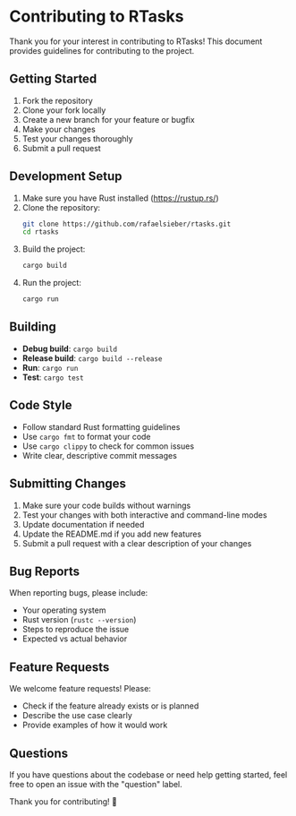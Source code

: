 # Contributing to RTasks

Thank you for your interest in contributing to RTasks! This document provides guidelines for contributing to the project.

## Getting Started

1. Fork the repository
2. Clone your fork locally
3. Create a new branch for your feature or bugfix
4. Make your changes
5. Test your changes thoroughly
6. Submit a pull request

## Development Setup

1. Make sure you have Rust installed (https://rustup.rs/)
2. Clone the repository:
   ```bash
   git clone https://github.com/rafaelsieber/rtasks.git
   cd rtasks
   ```
3. Build the project:
   ```bash
   cargo build
   ```
4. Run the project:
   ```bash
   cargo run
   ```

## Building

- **Debug build**: `cargo build`
- **Release build**: `cargo build --release`
- **Run**: `cargo run`
- **Test**: `cargo test`

## Code Style

- Follow standard Rust formatting guidelines
- Use `cargo fmt` to format your code
- Use `cargo clippy` to check for common issues
- Write clear, descriptive commit messages

## Submitting Changes

1. Make sure your code builds without warnings
2. Test your changes with both interactive and command-line modes
3. Update documentation if needed
4. Update the README.md if you add new features
5. Submit a pull request with a clear description of your changes

## Bug Reports

When reporting bugs, please include:
- Your operating system
- Rust version (`rustc --version`)
- Steps to reproduce the issue
- Expected vs actual behavior

## Feature Requests

We welcome feature requests! Please:
- Check if the feature already exists or is planned
- Describe the use case clearly
- Provide examples of how it would work

## Questions

If you have questions about the codebase or need help getting started, feel free to open an issue with the "question" label.

Thank you for contributing! 🦀
